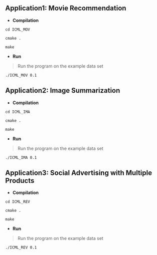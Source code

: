 ## Application1: Movie Recommendation

* **Compilation**

```setup
cd ICML_MOV
```

```setup
cmake .
```

```setup
make
```

* **Run** 

> Run the program on the example data set

```setup
./ICML_MOV 0.1
```

## Application2: Image Summarization

* **Compilation**

```setup
cd ICML_IMA
```

```setup
cmake .
```

```setup
make
```

* **Run** 

> Run the program on the example data set

```setup
./ICML_IMA 0.1
```

## Application3: Social Advertising with Multiple Products

* **Compilation**

```setup
cd ICML_REV
```

```setup
cmake .
```

```setup
make
```

* **Run** 

> Run the program on the example data set

```setup
./ICML_REV 0.1
```
